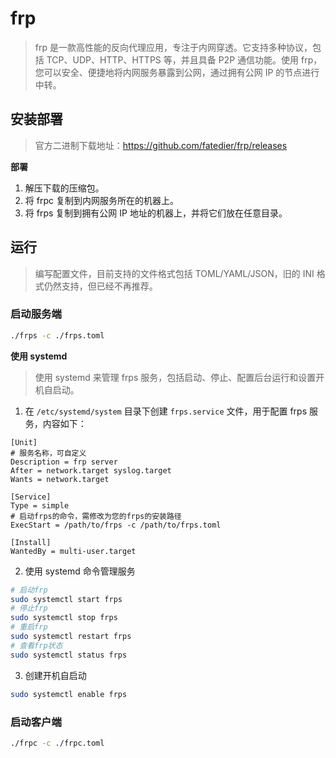 # frp

> frp 是一款高性能的反向代理应用，专注于内网穿透。它支持多种协议，包括 TCP、UDP、HTTP、HTTPS 等，并且具备 P2P 通信功能。使用 frp，您可以安全、便捷地将内网服务暴露到公网，通过拥有公网 IP 的节点进行中转。

## 安装部署

> 官方二进制下载地址：<https://github.com/fatedier/frp/releases>

**部署**

1. 解压下载的压缩包。
2. 将 frpc 复制到内网服务所在的机器上。
3. 将 frps 复制到拥有公网 IP 地址的机器上，并将它们放在任意目录。

## **运行**

> 编写配置文件，目前支持的文件格式包括 TOML/YAML/JSON，旧的 INI 格式仍然支持，但已经不再推荐。

### 启动服务端

```sh
./frps -c ./frps.toml
```

**使用 systemd**

> 使用 systemd 来管理 frps 服务，包括启动、停止、配置后台运行和设置开机自启动。

1. 在 `/etc/systemd/system` 目录下创建 `frps.service` 文件，用于配置 frps 服务，内容如下：
   
```
[Unit]
# 服务名称，可自定义
Description = frp server
After = network.target syslog.target
Wants = network.target

[Service]
Type = simple
# 启动frps的命令，需修改为您的frps的安装路径
ExecStart = /path/to/frps -c /path/to/frps.toml

[Install]
WantedBy = multi-user.target
```

2. 使用 systemd 命令管理服务

```sh
# 启动frp
sudo systemctl start frps
# 停止frp
sudo systemctl stop frps
# 重启frp
sudo systemctl restart frps
# 查看frp状态
sudo systemctl status frps
```

3. 创建开机自启动

```sh
sudo systemctl enable frps
```

### 启动客户端

```sh
./frpc -c ./frpc.toml
```

